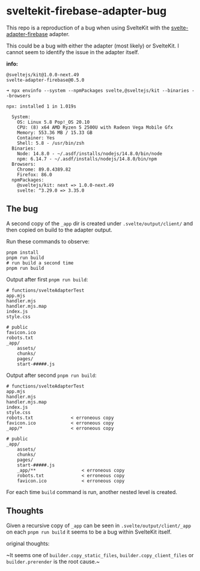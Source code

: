 # sveltekit-firebase-adapter-bug

This repo is a reproduction of a bug when using SvelteKit with the [svelte-adapter-firebase](https://github.com/jthegedus/svelte-adapter-firebase) adapter.

This could be a bug with either the adapter (most likely) or SvelteKit. I cannot seem to identify the issue in the adapter itself.

**info:**

```
@sveltejs/kit@1.0.0-next.49
svelte-adapter-firebase@0.5.0
```

```
➜ npx envinfo --system --npmPackages svelte,@sveltejs/kit --binaries --browsers

npx: installed 1 in 1.019s

  System:
    OS: Linux 5.8 Pop!_OS 20.10
    CPU: (8) x64 AMD Ryzen 5 2500U with Radeon Vega Mobile Gfx
    Memory: 553.36 MB / 15.33 GB
    Container: Yes
    Shell: 5.8 - /usr/bin/zsh
  Binaries:
    Node: 14.8.0 - ~/.asdf/installs/nodejs/14.8.0/bin/node
    npm: 6.14.7 - ~/.asdf/installs/nodejs/14.8.0/bin/npm
  Browsers:
    Chrome: 89.0.4389.82
    Firefox: 86.0
  npmPackages:
    @sveltejs/kit: next => 1.0.0-next.49 
    svelte: ^3.29.0 => 3.35.0
```

## The bug

A second copy of the `_app` dir is created under `.svelte/output/client/` and then copied on build to the adapter output.

Run these commands to observe:

```shell
pnpm install
pnpm run build
# run build a second time
pnpm run build
```

Output after first `pnpm run build`:

```
# functions/svelteAdapterTest
app.mjs
handler.mjs
handler.mjs.map
index.js
style.css

# public
favicon.ico
robots.txt
_app/
	assets/
	chunks/
	pages/
	start-#####.js
```

Output after second `pnpm run build`:

```
# functions/svelteAdapterTest
app.mjs
handler.mjs
handler.mjs.map
index.js
style.css
robots.txt				< erroneous copy
favicon.ico				< erroneous copy
_app/*					< erroneous copy

# public
_app/
	assets/
	chunks/
	pages/
	start-#####.js
	_app/**					< erroneous copy
	robots.txt				< erroneous copy
	favicon.ico				< erroneous copy
```

For each time `build` command is run, another nested level is created.

## Thoughts

Given a recursive copy of `_app` can be seen in `.svelte/output/client/_app` on each `pnpm run build` it seems to be a bug within SvelteKit itself.

original thoughts:

~It seems one of `builder.copy_static_files`, `builder.copy_client_files` or `builder.prerender` is the root cause.~

